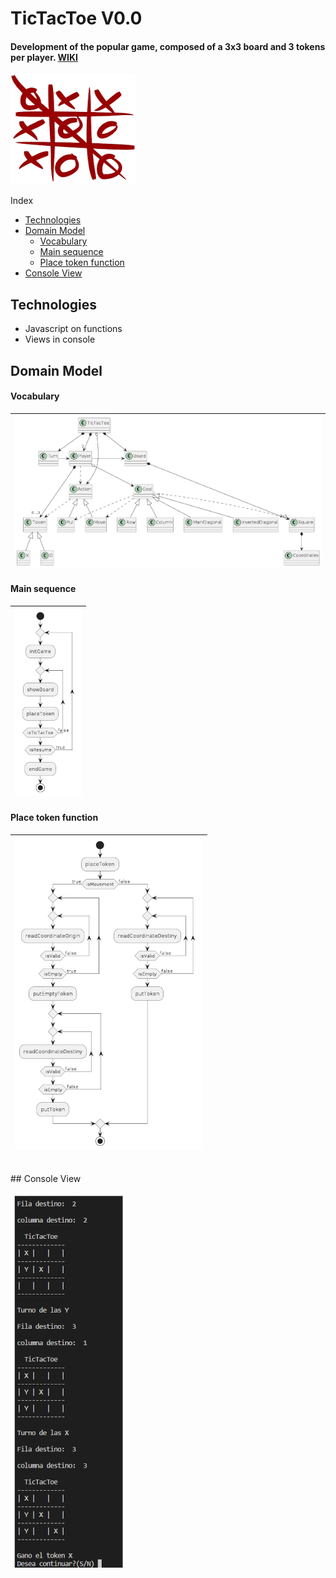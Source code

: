 # TicTacToe V0.0

#### Development of the popular game, composed of a 3x3 board and 3 tokens per player. [WIKI](https://en.wikipedia.org/wiki/Tic-tac-toe)

![TicTacToe Board](./doc/img/board.png)

Index

- [Technologies](#technologies)
- [Domain Model](#domain-model)
    - [Vocabulary](#vocabulary)
    - [Main sequence](#main-sequence)
    - [Place token function](#place-token-function)
- [Console View](#console-view)

## Technologies

- Javascript on functions
- Views in console

## Domain Model

#### Vocabulary

| ![Vocabulary](./doc/img/test.png) |
| ----------------------------------------- |

#### Main sequence

| ![Main sequence](./doc/img/mainSequence.png) |
| -------------------------------------------- |

#### Place token function

| ![Use cases](./doc/img/placeTokenSequence.png) |
| ---------------------------------------------- |

<br>
## Console View

![Use cases](./doc/img/titactoewwinner.png)

